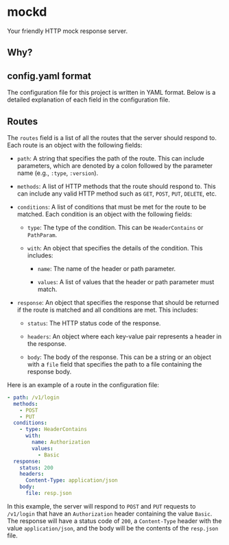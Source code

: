 # mockd

Your friendly HTTP mock response server.

## Why?

## config.yaml format

The configuration file for this project is written in YAML format. Below is a detailed explanation of each field in the configuration file.

## Routes

The `routes` field is a list of all the routes that the server should respond to. Each route is an object with the following fields:

- `path`: A string that specifies the path of the route. This can include parameters, which are denoted by a colon followed by the parameter name (e.g., `:type`, `:version`).

- `methods`: A list of HTTP methods that the route should respond to. This can include any valid HTTP method such as `GET`, `POST`, `PUT`, `DELETE`, etc.

- `conditions`: A list of conditions that must be met for the route to be matched. Each condition is an object with the following fields:

    - `type`: The type of the condition. This can be `HeaderContains` or `PathParam`.

    - `with`: An object that specifies the details of the condition. This includes:

        - `name`: The name of the header or path parameter.

        - `values`: A list of values that the header or path parameter must match.

- `response`: An object that specifies the response that should be returned if the route is matched and all conditions are met. This includes:

    - `status`: The HTTP status code of the response.

    - `headers`: An object where each key-value pair represents a header in the response.

    - `body`: The body of the response. This can be a string or an object with a `file` field that specifies the path to a file containing the response body.

Here is an example of a route in the configuration file:

```yaml
- path: /v1/login
  methods:
    - POST
    - PUT
  conditions:
    - type: HeaderContains
      with:
        name: Authorization
        values:
          - Basic
  response:
    status: 200
    headers:
      Content-Type: application/json
    body:
      file: resp.json
```

In this example, the server will respond to `POST` and `PUT` requests to `/v1/login` that have an `Authorization` header containing the value `Basic`. The response will have a status code of `200`, a `Content-Type` header with the value `application/json`, and the body will be the contents of the `resp.json` file.